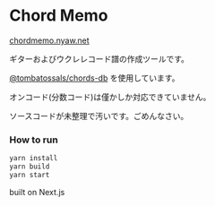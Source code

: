 # Chord Memo

[chordmemo.nyaw.net](https://chordmemo.nyaw.net/)

ギターおよびウクレレコード譜の作成ツールです。

[@tombatossals/chords-db](https://github.com/tombatossals/chords-db) を使用しています。

オンコード(分数コード)は僅かしか対応できていません。

ソースコードが未整理で汚いです。ごめんなさい。


### How to run

```sh
yarn install
yarn build
yarn start
```

built on Next.js
